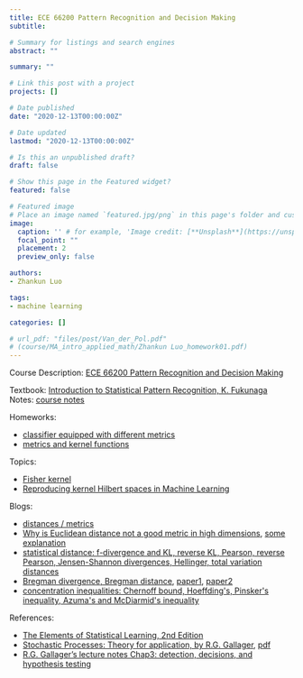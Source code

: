```yaml
---
title: ECE 66200 Pattern Recognition and Decision Making
subtitle: 

# Summary for listings and search engines
abstract: ""

summary: ""

# Link this post with a project
projects: []

# Date published
date: "2020-12-13T00:00:00Z"

# Date updated
lastmod: "2020-12-13T00:00:00Z"

# Is this an unpublished draft?
draft: false

# Show this page in the Featured widget?
featured: false

# Featured image
# Place an image named `featured.jpg/png` in this page's folder and customize its options here.
image:
  caption: '' # for example, 'Image credit: [**Unsplash**](https://unsplash.com/photos/CpkOjOcXdUY)'
  focal_point: ""
  placement: 2
  preview_only: false

authors:
- Zhankun Luo

tags:
- machine learning

categories: []

# url_pdf: "files/post/Van_der_Pol.pdf"
# (course/MA_intro_applied_math/Zhankun Luo_homework01.pdf)
---
```

<!--more-->
Course Description: [ECE 66200 Pattern Recognition and Decision Making](https://engineering.purdue.edu/~mboutin/ECE662.html)

Textbook: [Introduction to Statistical Pattern Recognition, K. Fukunaga](https://www.elsevier.com/books/introduction-to-statistical-pattern-recognition/fukunaga/978-0-08-047865-4)
Notes: [course notes](https://engineering.purdue.edu/~mboutin/ECE662_files/Lecture_NotesECE662.pdf)

Homeworks:
* [classifier equipped with different metrics](ECE637_Zhankun_Luo_hw1.pdf)
* [metrics and kernel functions](ECE637_Zhankun_Luo_hw2.pdf)

Topics:
* [Fisher kernel](https://direct.mit.edu/neco/article-abstract/16/1/115/6806/Asymptotic-Properties-of-the-Fisher-Kernel)
* [Reproducing kernel Hilbert spaces in Machine Learning](http://www.gatsby.ucl.ac.uk/~gretton/coursefiles/rkhscourse.html)

Blogs:
* [distances / metrics](https://zhuanlan.zhihu.com/p/101277851)
* [Why is Euclidean distance not a good metric in high dimensions](https://stats.stackexchange.com/questions/99171/why-is-euclidean-distance-not-a-good-metric-in-high-dimensions), [some explanation](https://www.zhihu.com/question/323639342/answer/1235542428)
* [statistical distance: f-divergence and KL, reverse KL, Pearson, reverse Pearson, Jensen-Shannon divergences, Hellinger, total variation distances](https://www.zhihu.com/question/39872326/answer/92491155)
* [Bregman divergence, Bregman distance](https://www.zhihu.com/question/22426561/answer/209594421), [paper1](https://ieeexplore.ieee.org/document/1459065), [paper2](https://www.jmlr.org/papers/volume6/banerjee05b/banerjee05b.pdf)
* [concentration inequalities: Chernoff bound, Hoeffding's, Pinsker's inequality, Azuma's and McDiarmid's inequality](https://zhuanlan.zhihu.com/p/424198728)

References:
* [The Elements of Statistical Learning, 2nd Edition](https://hastie.su.domains/Papers/ESLII.pdf)
* [Stochastic Processes: Theory for application, by R.G. Gallager](https://www.cambridge.org/td/titles/stochastic-processes-theory-applications), [pdf](http://ce.sharif.edu/courses/97-98/1/ce695-1/resources/root/Resources/Gallager_R.G._Stochastic_Processes_Theory_for_Applications.pdf)
* [R.G. Gallager’s lecture notes Chap3: detection, decisions, and hypothesis testing](http://web.mit.edu/gallager/www/papers/chap3.pdf)